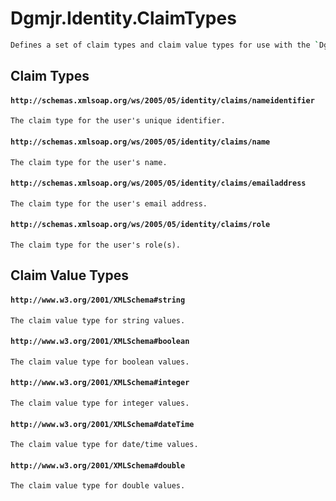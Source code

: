 # Dgmjr.Identity.ClaimTypes

```sh
Defines a set of claim types and claim value types for use with the `Dgmjr.Identity` library.

```

## Claim Types

#### `http://schemas.xmlsoap.org/ws/2005/05/identity/claims/nameidentifier`

    The claim type for the user's unique identifier.

#### `http://schemas.xmlsoap.org/ws/2005/05/identity/claims/name`

    The claim type for the user's name.

#### `http://schemas.xmlsoap.org/ws/2005/05/identity/claims/emailaddress`

    The claim type for the user's email address.

#### `http://schemas.xmlsoap.org/ws/2005/05/identity/claims/role`

    The claim type for the user's role(s).

## Claim Value Types

#### `http://www.w3.org/2001/XMLSchema#string`

    The claim value type for string values.

#### `http://www.w3.org/2001/XMLSchema#boolean`

    The claim value type for boolean values.

#### `http://www.w3.org/2001/XMLSchema#integer`

    The claim value type for integer values.

#### `http://www.w3.org/2001/XMLSchema#dateTime`

    The claim value type for date/time values.

#### `http://www.w3.org/2001/XMLSchema#double`

    The claim value type for double values.
